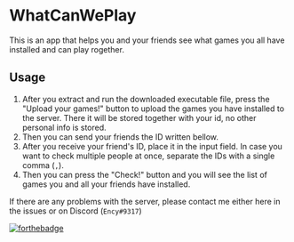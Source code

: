 # WhatCanWePlay
This is an app that helps you and your friends see what games you all have installed and can play rogether.

## Usage
1. After you extract and run the downloaded executable file, press the "Upload your games!" button to upload the games you have installed to the server. There it will be stored together with your id, no other personal info is stored.
2. Then you can send your friends the ID written bellow.
3. After you receive your friend's ID, place it in the input field. In case you want to check multiple people at once, separate the IDs with a single comma (`,`).
4. Then you can press the "Check!" button and you will see the list of games you and all your friends have installed.

If there are any problems with the server, please contact me either here in the issues or on Discord (`Ency#9317`)


[![forthebadge](https://forthebadge.com/images/badges/designed-in-ms-paint.svg)](https://forthebadge.com)